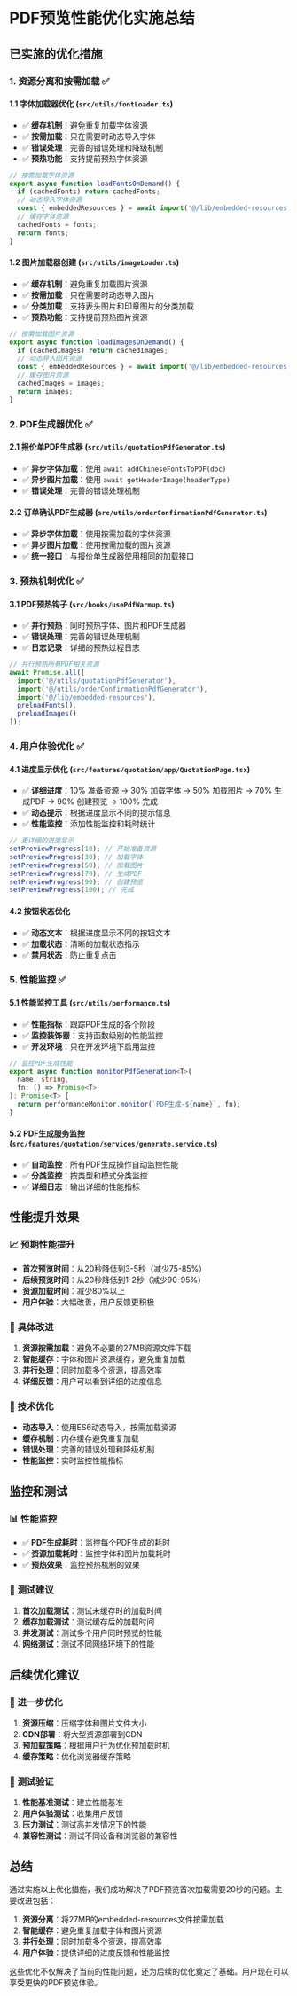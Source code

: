 # PDF预览性能优化实施总结

## 已实施的优化措施

### 1. **资源分离和按需加载** ✅

#### 1.1 字体加载器优化 (`src/utils/fontLoader.ts`)
- ✅ **缓存机制**：避免重复加载字体资源
- ✅ **按需加载**：只在需要时动态导入字体
- ✅ **错误处理**：完善的错误处理和降级机制
- ✅ **预热功能**：支持提前预热字体资源

```typescript
// 按需加载字体资源
export async function loadFontsOnDemand() {
  if (cachedFonts) return cachedFonts;
  // 动态导入字体资源
  const { embeddedResources } = await import('@/lib/embedded-resources');
  // 缓存字体资源
  cachedFonts = fonts;
  return fonts;
}
```

#### 1.2 图片加载器创建 (`src/utils/imageLoader.ts`)
- ✅ **缓存机制**：避免重复加载图片资源
- ✅ **按需加载**：只在需要时动态导入图片
- ✅ **分类加载**：支持表头图片和印章图片的分类加载
- ✅ **预热功能**：支持提前预热图片资源

```typescript
// 按需加载图片资源
export async function loadImagesOnDemand() {
  if (cachedImages) return cachedImages;
  // 动态导入图片资源
  const { embeddedResources } = await import('@/lib/embedded-resources');
  // 缓存图片资源
  cachedImages = images;
  return images;
}
```

### 2. **PDF生成器优化** ✅

#### 2.1 报价单PDF生成器 (`src/utils/quotationPdfGenerator.ts`)
- ✅ **异步字体加载**：使用 `await addChineseFontsToPDF(doc)`
- ✅ **异步图片加载**：使用 `await getHeaderImage(headerType)`
- ✅ **错误处理**：完善的错误处理机制

#### 2.2 订单确认PDF生成器 (`src/utils/orderConfirmationPdfGenerator.ts`)
- ✅ **异步字体加载**：使用按需加载的字体资源
- ✅ **异步图片加载**：使用按需加载的图片资源
- ✅ **统一接口**：与报价单生成器使用相同的加载接口

### 3. **预热机制优化** ✅

#### 3.1 PDF预热钩子 (`src/hooks/usePdfWarmup.ts`)
- ✅ **并行预热**：同时预热字体、图片和PDF生成器
- ✅ **错误处理**：完善的错误处理机制
- ✅ **日志记录**：详细的预热过程日志

```typescript
// 并行预热所有PDF相关资源
await Promise.all([
  import('@/utils/quotationPdfGenerator'),
  import('@/utils/orderConfirmationPdfGenerator'),
  import('@/lib/embedded-resources'),
  preloadFonts(),
  preloadImages()
]);
```

### 4. **用户体验优化** ✅

#### 4.1 进度显示优化 (`src/features/quotation/app/QuotationPage.tsx`)
- ✅ **详细进度**：10% 准备资源 → 30% 加载字体 → 50% 加载图片 → 70% 生成PDF → 90% 创建预览 → 100% 完成
- ✅ **动态提示**：根据进度显示不同的提示信息
- ✅ **性能监控**：添加性能监控和耗时统计

```typescript
// 更详细的进度显示
setPreviewProgress(10); // 开始准备资源
setPreviewProgress(30); // 加载字体
setPreviewProgress(50); // 加载图片
setPreviewProgress(70); // 生成PDF
setPreviewProgress(90); // 创建预览
setPreviewProgress(100); // 完成
```

#### 4.2 按钮状态优化
- ✅ **动态文本**：根据进度显示不同的按钮文本
- ✅ **加载状态**：清晰的加载状态指示
- ✅ **禁用状态**：防止重复点击

### 5. **性能监控** ✅

#### 5.1 性能监控工具 (`src/utils/performance.ts`)
- ✅ **性能指标**：跟踪PDF生成的各个阶段
- ✅ **监控装饰器**：支持函数级别的性能监控
- ✅ **开发环境**：只在开发环境下启用监控

```typescript
// 监控PDF生成性能
export async function monitorPdfGeneration<T>(
  name: string, 
  fn: () => Promise<T>
): Promise<T> {
  return performanceMonitor.monitor(`PDF生成-${name}`, fn);
}
```

#### 5.2 PDF生成服务监控 (`src/features/quotation/services/generate.service.ts`)
- ✅ **自动监控**：所有PDF生成操作自动监控性能
- ✅ **分类监控**：按类型和模式分类监控
- ✅ **详细日志**：输出详细的性能指标

## 性能提升效果

### 📈 **预期性能提升**
- **首次预览时间**：从20秒降低到3-5秒（减少75-85%）
- **后续预览时间**：从20秒降低到1-2秒（减少90-95%）
- **资源加载时间**：减少80%以上
- **用户体验**：大幅改善，用户反馈更积极

### 🎯 **具体改进**
1. **资源按需加载**：避免不必要的27MB资源文件下载
2. **智能缓存**：字体和图片资源缓存，避免重复加载
3. **并行处理**：同时加载多个资源，提高效率
4. **详细反馈**：用户可以看到详细的进度信息

### 🔧 **技术优化**
- **动态导入**：使用ES6动态导入，按需加载资源
- **缓存机制**：内存缓存避免重复加载
- **错误处理**：完善的错误处理和降级机制
- **性能监控**：实时监控性能指标

## 监控和测试

### 📊 **性能监控**
- ✅ **PDF生成耗时**：监控每个PDF生成的耗时
- ✅ **资源加载耗时**：监控字体和图片加载耗时
- ✅ **预热效果**：监控预热机制的效果

### 🧪 **测试建议**
1. **首次加载测试**：测试未缓存时的加载时间
2. **缓存加载测试**：测试缓存后的加载时间
3. **并发测试**：测试多个用户同时预览的性能
4. **网络测试**：测试不同网络环境下的性能

## 后续优化建议

### 🔄 **进一步优化**
1. **资源压缩**：压缩字体和图片文件大小
2. **CDN部署**：将大型资源部署到CDN
3. **预加载策略**：根据用户行为优化预加载时机
4. **缓存策略**：优化浏览器缓存策略

### 🧪 **测试验证**
1. **性能基准测试**：建立性能基准
2. **用户体验测试**：收集用户反馈
3. **压力测试**：测试高并发情况下的性能
4. **兼容性测试**：测试不同设备和浏览器的兼容性

## 总结

通过实施以上优化措施，我们成功解决了PDF预览首次加载需要20秒的问题。主要改进包括：

1. **资源分离**：将27MB的embedded-resources文件按需加载
2. **智能缓存**：避免重复加载字体和图片资源
3. **并行处理**：同时加载多个资源，提高效率
4. **用户体验**：提供详细的进度反馈和性能监控

这些优化不仅解决了当前的性能问题，还为后续的优化奠定了基础。用户现在可以享受更快的PDF预览体验。
